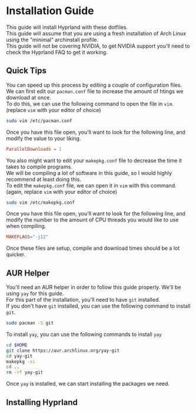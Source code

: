 # Installation Guide
This guide will install Hyprland with these dotfiles. \
This guide will assume that you are using a fresh installation of Arch Linux using the "minimal" archinstall profile. \
This guide will not be covering NVIDIA, to get NVIDIA support you'll need to check the Hyprland FAQ to get it working. 

## Quick Tips
You can speed up this process by editing a couple of configuration files. \
We can first edit our `pacman.conf` file to increase the amount of htings we download at once. \
To do this, we can use the following command to open the file in `vim`. (replace `vim` with your editor of choice)
```sh
sudo vim /etc/pacman.conf
```

Once you have this file open, you'll want to look for the following line, and modify the value to your liking.
```conf
ParallelDownloads = 1
```

You also might want to edit your `makepkg.conf` file to decrease the time it takes to compile programs. \
We will be compiling a lot of software in this guide, so I would highly recommend at least doing this. \
To edit the `makepkg.conf` file, we can open it in `vim` with this command. (again, replace `vim` with your editor of choice)
```sh
sudo vim /etc/makepkg.conf
```

Once you have this file open, you'll want to look for the following line, and modify the number to the amount of CPU threads you would like to use when compiling. 
```conf
MAKEFLAGS="-j12"
```

Once these files are setup, compile and download times should be a lot quicker.

## AUR Helper
You'll need an AUR helper in order to follow this guide properly. We'll be using `yay` for this guide. \
For this part of the installation, you'll need to have `git` installed. \
If you don't have `git` installed, you can use the following command to install `git`. 
```sh
sudo pacman -S git
```

To install `yay`, you can use the following commands to install `yay` 

```sh
cd $HOME
git clone https://aur.archlinux.org/yay-git
cd yay-git
makepkg -si
cd ..
rm -rf yay-git

```

Once `yay` is installed, we can start installing the packages we need.

## Installing Hyprland